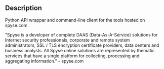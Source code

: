 ## Description

Python API wrapper and command-line client for the tools hosted on spyse.com.

"Spyse is a developer of complete DAAS (Data-As-A-Service) solutions for Internet security professionals, corporate and remote system administrators, SSL / TLS encryption certificate providers, data centers and business analysts. All Spyse online solutions are represented by thematic services that have a single platform for collecting, processing and aggregating information." - spyse.com
